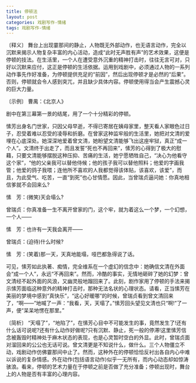 ```yaml
---
title: 停顿法
layout: post
categories: 戏剧写作-情绪
tags: 戏剧写作-情绪
---
```


〔释义〕 舞台上出现霎那间的静止，人物既无外部动作，也无语言动作，完全以沉默来揭示人物复杂丰富的内心活动，造成“此时无声胜有声”的艺术效果，这便是停顿的技法。在生活里，一个人在遭受意外沉重的精神打击时，往往无言可对，只好以沉默来应付，这正是停顿的生活依据。运用到戏剧中，必须通过人物的一系列动作事先作好准备，为停顿提供充足的“前因”，然后出现停顿才是必然的“后果”。否则，停顿就会令人感到突兀，并且缺少具体内容。停顿使用得当会产生震撼心灵的巨大力量。

〔示例〕 曹禺：《北京人》

剧中在第三幕第一景的结尾，用了一个十分精彩的停顿。

愫芳出身名门世家，只因父母早逝，不得已寄居在姨母家里，整天看人家眼色过日子，忍受着难以忍受的凌辱和折磨。在曾家这种监牢般的生活里，她把对文清的爱埋在心底深处。她深深地爱着曾文清，她盼望文清能够飞出这座牢狱，真正“成一个人”。文清终于出走了，而且发誓“死也不再回来”，愫芳的心得到了极大的慰藉，只要文清能够摆脱这种压抑、苦痛的生活，她宁愿牺牲自己，“决心为他看守这个家”，“他的父亲我可以替他侍候；他的孩子我可以替他照料；他爱的字画我管；他爱的鸽子我喂；连他所不喜欢的人我都觉得该体贴，该喜欢，该爱”，而且，为此受气、吃苦，一直“到死”也心甘情愿。因此，当曾瑞贞逼问她：你真地相信爹就不会回来么?

愫　芳：(微笑)天会塌么?

曾瑞贞：你真准备一生不离开曾家的门，这个牢，就为着这么一个梦，一个幻想，一个人——

愫　芳：也许有一天我会离开——

曾瑞贞：(迫待)什么时候?

愫　芳：(笑着)那一天，天真地能塌，哑巴都急得说了话。

可见，愫芳如此执著、痴情，完全维系在一个虚幻的信念中：她确信文清在外面会“成一个人”，永远“不再回来”。然而，冷酷的事实，无情地砸碎了她的幻梦：曾文清经不起外面的风浪，又幽灵般地蹓回来了。此刻，剧作家用了停顿的手法来揭示愫芳面临这种意外的精神打击时，那种无法名状的心理状态。请看，正当愫芳在美丽的梦境中感到“真快乐”，“这心好暖哪”的时候，曾瑞贞看到曾文清回来了，“啊——”地喊了一声：“我看，天，天塌了。”愫芳回头望见文清也只“啊!”了一声，便“呆呆地愣在那里。”

〔简析〕 “天塌了”，“地陷了”，在愫芳心目中不可能发生的事，竟然发生了!还有什么话可说呢?还有什么动作好做呢?只有沉默、静止，死一般的停滞!这里愫芳信念被轰毁时精神处于麻木状态的表现，也是心灵暂时空白的外显。此时，曾瑞贞面对溜回来的公公也无话可说。曾文清更是不知说什么，做什么。三个人物僵立不动，戏剧动作仿佛霎那间中止了。然而，这种外在的停顿恰恰反衬出各自内心中难以诉说的复杂情感。外在动作(包括语言动作)似乎一无所有，而内心动态却如惊涛骇浪。看来，停顿的艺术力量在于停顿之前是否做了充分准备；停顿出现时，舞台上的人物是否有丰富的心理内容。 